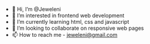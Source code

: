 - 👋 Hi, I’m @Jeweleni
- 👀 I’m interested in frontend web development
- 🌱 I’m currently learning html, css and javascript
- 💞️ I’m looking to collaborate on responsive web pages
- 📫 How to reach me - jeweleni@gmail.com

<!---
Jeweleni/Jeweleni is a ✨ special ✨ repository because its `README.md` (this file) appears on your GitHub profile.
You can click the Preview link to take a look at your changes.
--->

